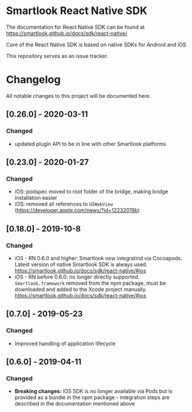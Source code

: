 # Smartlook React Native SDK

The documentation for React Native SDK can be found at https://smartlook.github.io/docs/sdk/react-native/

Core of the React Native SDK is based on native SDKs for Android and iOS

This repository serves as an issue tracker.

# Changelog
All notable changes to this project will be documented here.

## [0.26.0] - 2020-03-11
### Changed
- updated plugin API to be in line with other Smartlook platforms

## [0.23.0] - 2020-01-27
### Changed
- iOS: podspec moved to root folder of the bridge, making bridge installation easier
- iOS: removed all references to `UIWebView` (https://developer.apple.com/news/?id=12232019b)


## [0.18.0] - 2019-10-8
### Changed
- iOS - RN 0.6.0 and higher: Smartlook now integratind via Cocoapods. Latest version of native Smartlook SDK is always used. https://smartlook.github.io/docs/sdk/react-native/#ios
- iOS - RN before 0.6.0: no longer directly supported. `Smartlook.framework` removed from the npm package, must be downloaded and added to the Xcode project manually. https://smartlook.github.io/docs/sdk/react-native/#ios


## [0.7.0] - 2019-05-23
### Changed
- Improved handling of application lifecycle


## [0.6.0] - 2019-04-11
### Changed
- **Breaking changes:** iOS SDK is no longer available via Pods but is provided as a bundle in the npm package - integration steps are described in the documentation mentioned above

